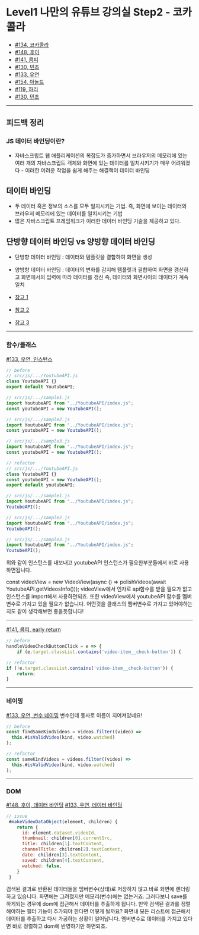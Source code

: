 # Level1 나만의 유튜브 강의실 Step2 - 코카콜라

- [#134, 코카콜라](https://github.com/woowacourse/javascript-youtube-classroom/pull/134)
- [#148, 후이](https://github.com/woowacourse/javascript-youtube-classroom/pull/148)
- [#141, 콤피](https://github.com/woowacourse/javascript-youtube-classroom/pull/141)
- [#130, 민초](https://github.com/woowacourse/javascript-youtube-classroom/pull/130)
- [#133, 우연](https://github.com/woowacourse/javascript-youtube-classroom/pull/133)
- [#154, 아놀드](https://github.com/woowacourse/javascript-youtube-classroom/pull/154)
- [#119, 하리](https://github.com/woowacourse/javascript-youtube-classroom/pull/119)
- [#130, 민초](https://github.com/woowacourse/javascript-youtube-classroom/pull/130)

---

## 피드백 정리

### JS 데이터 바인딩이란?

- 자바스크립트 웹 애플리케이션의 복잡도가 증가하면서 브라우저의 메모리에 있는 여러 개의 자바스크립트 객체와 화면에 있는 데이터를 일치시키기가 매우 어려워졌다 - 이러한 어려운 작업을 쉽게 해주는 해결책이 데이터 바인딩

## 데이터 바인딩

- 두 데이터 혹은 정보의 소스를 모두 일치시키는 기법. 즉, 화면에 보이는 데이터와 브라우저 메모리에 있는 데이터를 일치시키는 기법
- 많은 자바스크립트 프레임워크가 이러한 데이터 바인딩 기술을 제공하고 있다.

## 단방향 데이터 바인딩 vs 양방향 데이터 바인딩

- 단방향 데이터 바인딩 : 데이터와 템플릿을 결합하여 화면을 생성
- 양방향 데이터 바인딩 : 데이터의 변화를 감지해 템플릿과 결합하여 화면을 갱신하고 화면에서의 입력에 따라 데이터를 갱신
  즉, 데이터와 화면사이의 데이터가 계속 일치

- [참고 1](https://blog.hyunmin.dev/15)
- [참고 2](<https://sungjk.github.io/2015/11/22/AngularJS(2).html>)
- [참고 3](https://docs.microsoft.com/ko-kr/dotnet/desktop/wpf/data/?view=netdesktop-6.0)

---

### 함수/클래스

[#133, 우연, 인스턴스](https://github.com/woowacourse/javascript-youtube-classroom/pull/133)

```javascript
// before
// src/js/.../YoutubeAPI.js
class YoutubeAPI {}
export default YoutubeAPI;

// src/js/.../sample1.js
import YoutubeAPI from "../YoutubeAPI/index.js";
const youtubeAPI = new YoutubeAPI();

// src/js/.../sample2.js
import YoutubeAPI from "../YoutubeAPI/index.js";
const youtubeAPI = new YoutubeAPI();

// src/js/.../sample3.js
import YoutubeAPI from "../YoutubeAPI/index.js";
const youtubeAPI = new YoutubeAPI();
```

```javascript
// refactor
// src/js/.../YoutubeAPI.js
class YoutubeAPI {}
const youtubeAPI = new YoutubeAPI();
export default youtubeAPI;

// src/js/.../sample1.js
import YoutubeAPI from "../YoutubeAPI/index.js";
YoutubeAPI();

// src/js/.../sample2.js
import YoutubeAPI from "../YoutubeAPI/index.js";
YoutubeAPI();

// src/js/.../sample3.js
import YoutubeAPI from "../YoutubeAPI/index.js";
YoutubeAPI();
```

위와 같이 인스턴스를 내보내고 youtubeAPI 인스턴스가 필요한부분들에서 바로 사용하면됩니다.

const videoView = new VideoView(async () => polishVideos(await YoutubeAPI.getVideosInfo()));
videoView에서 인자로 api함수를 받을 필요가 없고 인스턴스를 import해서 사용하면되죠. 또한 videoView에서 youtubeAPI 함수를 멤버변수로 가지고 있을 필요가 없습니다. 어떤것을 클래스의 멤버변수로 가지고 있어야하는지도 같이 생각해보면 좋을듯합니다!

---

[#141, 콤피, early return](https://github.com/woowacourse/javascript-youtube-classroom/pull/141)

```javascript
// before
handleVideoCheckButtonClick = e => {
    if (e.target.classList.contains('video-item__check-button')) {

// refactor
if (!e.target.classList.contains('video-item__check-button')) {
    return;
}
```

---

### 네이밍

[#133, 우연, 변수 네이밍](https://github.com/woowacourse/javascript-youtube-classroom/pull/133)
변수인데 동사로 이름이 지어져있네요!

```javascript
// before
const findSameKindVideos = videos.filter((video) =>
  this.#isValidVideo(kind, video.watched)
);

// refactor
const sameKindVideos = videos.filter((video) =>
  this.#isValidVideo(kind, video.watched)
);
```

---

### DOM

[#148, 후이, 데이터 바인딩](https://github.com/woowacourse/javascript-youtube-classroom/pull/148)
[#133, 우연, 데이터 바인딩](https://github.com/woowacourse/javascript-youtube-classroom/pull/133)

```javascript
// issue
 #makeVideoDataObject(element, children) {
    return {
      id: element.dataset.videoId,
      thumbnail: children[0].currentSrc,
      title: children[1].textContent,
      channelTitle: children[2].textContent,
      date: children[3].textContent,
      saved: children[4].textContent,
      watched: false,
    }
 }
```

검색된 결과로 반환된 데이터들을 멤버변수(상태)로 저장하지 않고 바로 화면에 렌더링하고 있습니다. 화면에는 그려졌지만 메모리(변수)에는 없는거죠. 그러다보니 save를 하게되는 경우에 dom에 접근해서 데이터를 추출하게 됩니다.
만약 검색된 결과를 정렬해야하는 필터 기능이 추가되야 한다면 어떻게 될까요? 화면내 모든 리스트에 접근해서 데이터를 추출하고 다시 가공하는 상황이 일어납니다. 멤버변수로 데이터를 가지고 있다면 바로 정렬하고 dom에 반영하기만 하면되죠.
